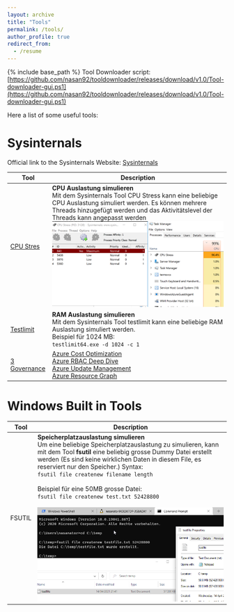 ```yaml
---
layout: archive
title: "Tools"
permalink: /tools/
author_profile: true
redirect_from:
  - /resume
---
```


{% include base_path %}
Tool Downloader script: [https://github.com/nasan92/tooldownloader/releases/download/v1.0/Tool-downloader-gui.ps1](https://github.com/nasan92/tooldownloader/releases/download/v1.0/Tool-downloader-gui.ps1)

Here a list of some useful tools:

Sysinternals
======

Official link to the Sysinternals Website: [Sysinternals](https://docs.microsoft.com/en-us/sysinternals/)

| Tool | Description |
|--|--|
| [CPU Stres](https://docs.microsoft.com/en-us/sysinternals/downloads/cpustres) |  **CPU Auslastung simulieren**  <br> Mit dem Sysinternals Tool CPU Stress kann eine beliebige CPU Auslastung simuliert werden. Es können mehrere Threads hinzugefügt werden und das Aktivitätslevel der Threads kann angepasst werden ![Editing a markdown file for a talk](/images/cpustres.png ) |
| [Testlimit](https://youtu.be/Jd3IzN9x2as) | **RAM Auslastung simulieren** <br> Mit dem Sysinternals Tool testlimit kann eine beliebige RAM Auslastung simuliert werden. <br> Beispiel für 1024 MB: <br> `testlimit64.exe -d 1024 -c 1`|
| [3 Governance](https://youtu.be/cIh_Nfl67T0) | [Azure Cost Optimization](https://youtu.be/RjuTQvGm1zQ) <br> [Azure RBAC Deep Dive](https://youtu.be/qFoHDTxkQII) <br> [Azure Update Management](https://youtu.be/8HPUKgKYNeY) <br> [Azure Resource Graph](https://youtu.be/gkOh4MjhxIs)|

Windows Built in Tools
======

| Tool | Description |
|--|--|
| FSUTIL | **Speicherplatzauslastung simulieren** <br> Um eine beliebige Speicherplatzauslastung zu simulieren, kann mit dem Tool **fsutil** eine beliebig grosse Dummy Datei erstellt werden (Es sind keine wirklichen Daten in diesem File, es reserviert nur den Speicher.) Syntax: <br> ``fsutil file createnew filename length ``<br> <br> Beispiel für eine 50MB grosse Datei: <br> ``fsutil file createnew test.txt 52428800 ``<br><br>![Editing a markdown file for a talk](/images/fsutil.png ) |


